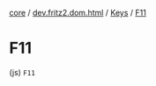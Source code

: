 [core](../../index.md) / [dev.fritz2.dom.html](../index.md) / [Keys](index.md) / [F11](./-f11.md)

# F11

(js) `F11`